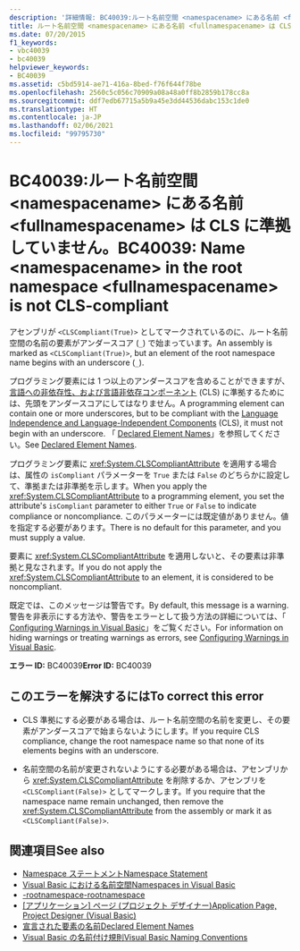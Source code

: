 ```yaml
---
description: '詳細情報: BC40039:ルート名前空間 <namespacename> にある名前 <fullnamespacename> は CLS に準拠していません。'
title: ルート名前空間 <namespacename> にある名前 <fullnamespacename> は CLS に準拠していません。
ms.date: 07/20/2015
f1_keywords:
- vbc40039
- bc40039
helpviewer_keywords:
- BC40039
ms.assetid: c5bd5914-ae71-416a-8bed-f76f644f78be
ms.openlocfilehash: 2560c5c056c70909a08a48a0ff8b2859b178cc8a
ms.sourcegitcommit: ddf7edb67715a5b9a45e3dd44536dabc153c1de0
ms.translationtype: HT
ms.contentlocale: ja-JP
ms.lasthandoff: 02/06/2021
ms.locfileid: "99795730"
---
```

# <a name="bc40039-name-namespacename-in-the-root-namespace-fullnamespacename-is-not-cls-compliant"></a><span data-ttu-id="d9d84-103">BC40039:ルート名前空間 \<namespacename> にある名前 \<fullnamespacename> は CLS に準拠していません。</span><span class="sxs-lookup"><span data-stu-id="d9d84-103">BC40039: Name \<namespacename> in the root namespace \<fullnamespacename> is not CLS-compliant</span></span>

<span data-ttu-id="d9d84-104">アセンブリが `<CLSCompliant(True)>` としてマークされているのに、ルート名前空間の名前の要素がアンダースコア (`_`) で始まっています。</span><span class="sxs-lookup"><span data-stu-id="d9d84-104">An assembly is marked as `<CLSCompliant(True)>`, but an element of the root namespace name begins with an underscore (`_`).</span></span>

 <span data-ttu-id="d9d84-105">プログラミング要素には 1 つ以上のアンダースコアを含めることができますが、[言語への非依存性、および言語非依存コンポーネント](../../../standard/language-independence-and-language-independent-components.md) (CLS) に準拠するためには、先頭をアンダースコアにしてはなりません。</span><span class="sxs-lookup"><span data-stu-id="d9d84-105">A programming element can contain one or more underscores, but to be compliant with the [Language Independence and Language-Independent Components](../../../standard/language-independence-and-language-independent-components.md) (CLS), it must not begin with an underscore.</span></span> <span data-ttu-id="d9d84-106">「 [Declared Element Names](../../programming-guide/language-features/declared-elements/declared-element-names.md)」を参照してください。</span><span class="sxs-lookup"><span data-stu-id="d9d84-106">See [Declared Element Names](../../programming-guide/language-features/declared-elements/declared-element-names.md).</span></span>

 <span data-ttu-id="d9d84-107">プログラミング要素に <xref:System.CLSCompliantAttribute> を適用する場合は、属性の `isCompliant` パラメーターを `True` または `False` のどちらかに設定して、準拠または非準拠を示します。</span><span class="sxs-lookup"><span data-stu-id="d9d84-107">When you apply the <xref:System.CLSCompliantAttribute> to a programming element, you set the attribute's `isCompliant` parameter to either `True` or `False` to indicate compliance or noncompliance.</span></span> <span data-ttu-id="d9d84-108">このパラメーターには既定値がありません。値を指定する必要があります。</span><span class="sxs-lookup"><span data-stu-id="d9d84-108">There is no default for this parameter, and you must supply a value.</span></span>

 <span data-ttu-id="d9d84-109">要素に <xref:System.CLSCompliantAttribute> を適用しないと、その要素は非準拠と見なされます。</span><span class="sxs-lookup"><span data-stu-id="d9d84-109">If you do not apply the <xref:System.CLSCompliantAttribute> to an element, it is considered to be noncompliant.</span></span>

 <span data-ttu-id="d9d84-110">既定では、このメッセージは警告です。</span><span class="sxs-lookup"><span data-stu-id="d9d84-110">By default, this message is a warning.</span></span> <span data-ttu-id="d9d84-111">警告を非表示にする方法や、警告をエラーとして扱う方法の詳細については、「 [Configuring Warnings in Visual Basic](/visualstudio/ide/configuring-warnings-in-visual-basic)」をご覧ください。</span><span class="sxs-lookup"><span data-stu-id="d9d84-111">For information on hiding warnings or treating warnings as errors, see [Configuring Warnings in Visual Basic](/visualstudio/ide/configuring-warnings-in-visual-basic).</span></span>

 <span data-ttu-id="d9d84-112">**エラー ID:** BC40039</span><span class="sxs-lookup"><span data-stu-id="d9d84-112">**Error ID:** BC40039</span></span>

## <a name="to-correct-this-error"></a><span data-ttu-id="d9d84-113">このエラーを解決するには</span><span class="sxs-lookup"><span data-stu-id="d9d84-113">To correct this error</span></span>

- <span data-ttu-id="d9d84-114">CLS 準拠にする必要がある場合は、ルート名前空間の名前を変更し、その要素がアンダースコアで始まらないようにします。</span><span class="sxs-lookup"><span data-stu-id="d9d84-114">If you require CLS compliance, change the root namespace name so that none of its elements begins with an underscore.</span></span>

- <span data-ttu-id="d9d84-115">名前空間の名前が変更されないようにする必要がある場合は、アセンブリから <xref:System.CLSCompliantAttribute> を削除するか、アセンブリを `<CLSCompliant(False)>` としてマークします。</span><span class="sxs-lookup"><span data-stu-id="d9d84-115">If you require that the namespace name remain unchanged, then remove the <xref:System.CLSCompliantAttribute> from the assembly or mark it as `<CLSCompliant(False)>`.</span></span>

## <a name="see-also"></a><span data-ttu-id="d9d84-116">関連項目</span><span class="sxs-lookup"><span data-stu-id="d9d84-116">See also</span></span>

- [<span data-ttu-id="d9d84-117">Namespace ステートメント</span><span class="sxs-lookup"><span data-stu-id="d9d84-117">Namespace Statement</span></span>](../statements/namespace-statement.md)
- [<span data-ttu-id="d9d84-118">Visual Basic における名前空間</span><span class="sxs-lookup"><span data-stu-id="d9d84-118">Namespaces in Visual Basic</span></span>](../../programming-guide/program-structure/namespaces.md)
- [<span data-ttu-id="d9d84-119">-rootnamespace</span><span class="sxs-lookup"><span data-stu-id="d9d84-119">-rootnamespace</span></span>](../../reference/command-line-compiler/rootnamespace.md)
- <span data-ttu-id="d9d84-120">[[アプリケーション] ページ (プロジェクト デザイナー)](/visualstudio/ide/reference/application-page-project-designer-visual-basic)</span><span class="sxs-lookup"><span data-stu-id="d9d84-120">[Application Page, Project Designer (Visual Basic)](/visualstudio/ide/reference/application-page-project-designer-visual-basic)</span></span>
- [<span data-ttu-id="d9d84-121">宣言された要素の名前</span><span class="sxs-lookup"><span data-stu-id="d9d84-121">Declared Element Names</span></span>](../../programming-guide/language-features/declared-elements/declared-element-names.md)
- [<span data-ttu-id="d9d84-122">Visual Basic の名前付け規則</span><span class="sxs-lookup"><span data-stu-id="d9d84-122">Visual Basic Naming Conventions</span></span>](../../programming-guide/program-structure/naming-conventions.md)
